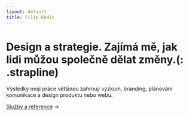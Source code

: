 ```yaml
---
layout: default
title: Filip Dědic
---
```

#  Design a strategie. Zajímá mě, jak lidi můžou společně dělat změny.(: .strapline)
Výsledky mojí práce většinou zahrnují výzkum, branding, plánování komunikace a design produktu nebo webu.

[Služby a reference](/sluzby) →
